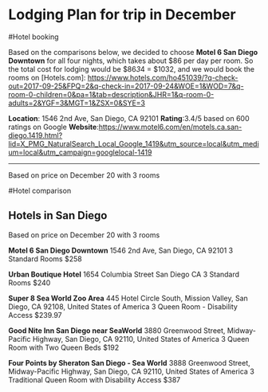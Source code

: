 Lodging Plan for trip in December
===================

#Hotel booking

Based on the comparisons below, we decided to choose **Motel 6 San Diego Downtown** for all four nights, which takes about $86 per day per room. So the total cost for lodging would be $86*3*4 = $1032, and we would book the rooms on [Hotels.com]: https://www.hotels.com/ho451039/?q-check-out=2017-09-25&FPQ=2&q-check-in=2017-09-24&WOE=1&WOD=7&q-room-0-children=0&pa=1&tab=description&JHR=1&q-room-0-adults=2&YGF=3&MGT=1&ZSX=0&SYE=3

**Location**: 1546 2nd Ave, San Diego, CA 92101
**Rating**:3.4/5 based on 600 ratings on Google
**Website**:https://www.motel6.com/en/motels.ca.san-diego.1419.html?lid=X_PMG_NaturalSearch_Local_Google_1419&utm_source=local&utm_medium=local&utm_campaign=googlelocal-1419

-------------
Based on price on December 20 with 3 rooms

 #Hotel comparison

Hotels in San Diego
-------------
Based on price on December 20 with 3 rooms

**Motel 6 San Diego Downtown**
1546 2nd Ave, San Diego, CA 92101
3 Standard Rooms $258

**Urban Boutique Hotel**
1654 Columbia Street San Diego CA
3 Standard Rooms $240

**Super 8 Sea World Zoo Area**
445 Hotel Circle South, Mission Valley, San Diego, CA 92108, United States of America
3 Queen Room - Disability Access	$239.97

**Good Nite Inn San Diego near SeaWorld**
3880 Greenwood Street, Midway-Pacific Highway, San Diego, CA 92110, United States of America
3 Queen Room with Two Queen Beds	$192

**Four Points by Sheraton San Diego - Sea World**
3888 Greenwood Street, Midway-Pacific Highway, San Diego, CA 92110, United States of America
3 Traditional Queen Room with Disability Access	$387


